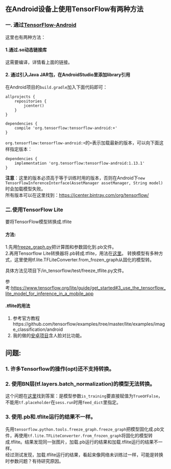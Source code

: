 ## 在Android设备上使用TensorFlow有两种方法  
### 一. 通过[TensorFlow-Android](https://github.com/tensorflow/tensorflow/tree/master/tensorflow/contrib/android)   
这里也有两种方法： 
#### 1.通过.so动态链接库  
这需要编译，详情看上面的链接。   
#### 2. 通过引入Java JAR包，在AndroidStudio里添加library引用   
在Android项目的`build.gradle`加入下面代码即可：
```
allprojects {
    repositories {
        jcenter()
    }
}

dependencies {
    compile 'org.tensorflow:tensorflow-android:+'
}
```
`org.tensorflow:tensorflow-android:+`的`+`表示加载最新的版本，可以向下面这样指定版本：
```
dependencies {
    implementation 'org.tensorflow:tensorflow-android:1.13.1'
}
```
**注意**：这里的版本必须高于等于训练时用的版本，否则在Android下`new TensorFlowInferenceInterface(AssetManager assetManager, String model)`时会加载模型失败。    
所有版本可以在这里找到：https://jcenter.bintray.com/org/tensorflow/  
### 二.使用TensorFlow Lite
要将TensorFlow模型转换成.tflite
#### 方法:
1.先用[freeze_graph.py](https://github.com/tensorflow/tensorflow/blob/master/tensorflow/python/tools/freeze_graph.py)把计算图和参数固化到.pb文件。  
2.再用Tensorflow Lite转换器将.pb转成.tflite，用法在[这里](https://github.com/tensorflow/tensorflow/blob/master/tensorflow/lite/g3doc/convert/python_api.md)。 
转换模型有多种方式，这里使用tf.lite.TFLiteConverter.from_frozen_graph从固化的模型转。      

具体方法见项目下/in_tensorflow/test/freeze_tflite.py文件。  
  
参考:https://www.tensorflow.org/lite/guide/get_started#3_use_the_tensorflow_lite_model_for_inference_in_a_mobile_app  
  

#### .tflite的用法
1. 参考官方教程https://github.com/tensorflow/examples/tree/master/lite/examples/image_classification/android  
2. 我的做的[安卓项目](https://github.com/yemiekai/Vedio_Voice)含人脸对比功能。

## 问题:
### 1. 许多Tensorflow的操作(opt)还不支持转换。
### 2. 使用BN层(tf.layers.batch_normalization)的模型无法转换。
这个问题在[这里](https://blog.csdn.net/zaf0516/article/details/89958962)找到答案：是模型参数`is_training`要直接赋值为`True`or`False`，不能用`tf.placeholder`在`sess.run`时用`feed_dict`里指定。  
### 3. 使用.pb和.tflite运行的结果不一样。
先用`tensorflow.python.tools.freeze_graph.freeze_graph`把模型固化成.pb文件，再使用`tf.lite.TFLiteConverter.from_frozen_graph`将固化的模型转成.tflite。结果发现同一张图片，加载.pb运行的结果和加载.tflite运行的结果不一样。  
经过测试发现，加载.tflite运行的结果，看起来像网络未训练过一样，可能是转换时参数问题？有待研究原因。
  
  
